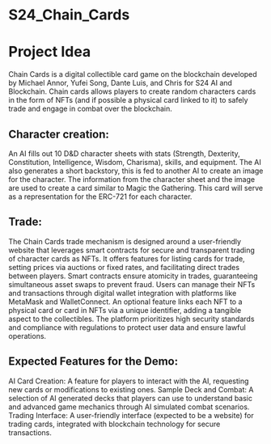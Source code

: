 # S24_Chain_Cards
# Project Idea
Chain Cards is a digital collectible card game on the blockchain developed by Michael Annor, Yufei Song, Dante Luis, and Chris for S24 AI and Blockchain. Chain cards allows players to create random characters cards in the form of NFTs (and if possible a physical card linked to it) to safely trade and engage in combat over the blockchain. 

## Character creation: 
An AI fills out 10 D&D character sheets with stats (Strength, Dexterity, Constitution, Intelligence, Wisdom, Charisma), skills, and equipment. The AI also generates a short backstory, this is fed to another AI to create an image for the character. The information from the character sheet and the image are used to create a card similar to Magic the Gathering. This card will serve as a representation for the ERC-721 for each character.

## Trade:
The Chain Cards trade mechanism is designed around a user-friendly website that leverages smart contracts for secure and transparent trading of character cards as NFTs. It offers features for listing cards for trade, setting prices via auctions or fixed rates, and facilitating direct trades between players. Smart contracts ensure atomicity in trades, guaranteeing simultaneous asset swaps to prevent fraud. Users can manage their NFTs and transactions through digital wallet integration with platforms like MetaMask and WalletConnect. An optional feature links each NFT to a physical card or card in NFTs via a unique identifier, adding a tangible aspect to the collectibles. The platform prioritizes high security standards and compliance with regulations to protect user data and ensure lawful operations.

## Expected Features for the Demo:
AI Card Creation: A feature for players to interact with the AI, requesting new cards or modifications to existing ones.
Sample Deck and Combat: A selection of AI generated decks that players can use to understand basic and advanced game mechanics through AI simulated combat scenarios.
Trading Interface: A user-friendly interface (expected to be a website) for trading cards, integrated with blockchain technology for secure transactions.
